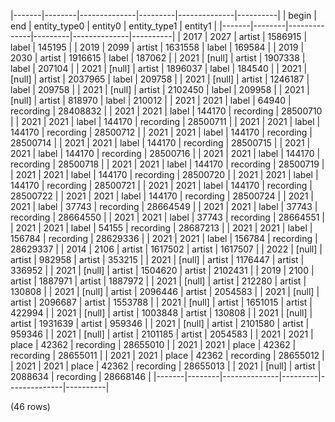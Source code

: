 |-------|--------|--------------|---------|--------------|----------|
| begin |  end   | entity_type0 | entity0 | entity_type1 | entity1  |
|-------|--------|--------------|---------|--------------|----------|
|  2017 |   2027 | artist       | 1586915 | label        |   145195 |
|  2019 |   2099 | artist       | 1631558 | label        |   169584 |
|  2019 |   2030 | artist       | 1916615 | label        |   187062 |
|  2021 | [null] | artist       | 1907338 | label        |   207104 |
|  2021 | [null] | artist       | 1896037 | label        |   184540 |
|  2021 | [null] | artist       | 2037965 | label        |   209758 |
|  2021 | [null] | artist       | 1246187 | label        |   209758 |
|  2021 | [null] | artist       | 2102450 | label        |   209958 |
|  2021 | [null] | artist       |  818970 | label        |   210012 |
|  2021 |   2021 | label        |   64940 | recording    | 28408832 |
|  2021 |   2021 | label        |  144170 | recording    | 28500710 |
|  2021 |   2021 | label        |  144170 | recording    | 28500711 |
|  2021 |   2021 | label        |  144170 | recording    | 28500712 |
|  2021 |   2021 | label        |  144170 | recording    | 28500714 |
|  2021 |   2021 | label        |  144170 | recording    | 28500715 |
|  2021 |   2021 | label        |  144170 | recording    | 28500716 |
|  2021 |   2021 | label        |  144170 | recording    | 28500718 |
|  2021 |   2021 | label        |  144170 | recording    | 28500719 |
|  2021 |   2021 | label        |  144170 | recording    | 28500720 |
|  2021 |   2021 | label        |  144170 | recording    | 28500721 |
|  2021 |   2021 | label        |  144170 | recording    | 28500722 |
|  2021 |   2021 | label        |  144170 | recording    | 28500724 |
|  2021 |   2021 | label        |   37743 | recording    | 28664549 |
|  2021 |   2021 | label        |   37743 | recording    | 28664550 |
|  2021 |   2021 | label        |   37743 | recording    | 28664551 |
|  2021 |   2021 | label        |   54155 | recording    | 28687213 |
|  2021 |   2021 | label        |  156784 | recording    | 28629336 |
|  2021 |   2021 | label        |  156784 | recording    | 28629337 |
|  2014 |   2106 | artist       | 1617502 | artist       |  1617507 |
|  2022 | [null] | artist       |  982958 | artist       |   353215 |
|  2021 | [null] | artist       | 1176447 | artist       |   336952 |
|  2021 | [null] | artist       | 1504620 | artist       |  2102431 |
|  2019 |   2100 | artist       | 1887971 | artist       |  1887972 |
|  2021 | [null] | artist       |  212280 | artist       |   130808 |
|  2021 | [null] | artist       | 2096446 | artist       |  2054583 |
|  2021 | [null] | artist       | 2096687 | artist       |  1553788 |
|  2021 | [null] | artist       | 1651015 | artist       |   422994 |
|  2021 | [null] | artist       | 1003848 | artist       |   130808 |
|  2021 | [null] | artist       | 1931639 | artist       |   959346 |
|  2021 | [null] | artist       | 2101580 | artist       |   959346 |
|  2021 | [null] | artist       | 2101185 | artist       |  2054583 |
|  2021 |   2021 | place        |   42362 | recording    | 28655010 |
|  2021 |   2021 | place        |   42362 | recording    | 28655011 |
|  2021 |   2021 | place        |   42362 | recording    | 28655012 |
|  2021 |   2021 | place        |   42362 | recording    | 28655013 |
|  2021 | [null] | artist       | 2088634 | recording    | 28668146 |
|-------|--------|--------------|---------|--------------|----------|

(46 rows)

